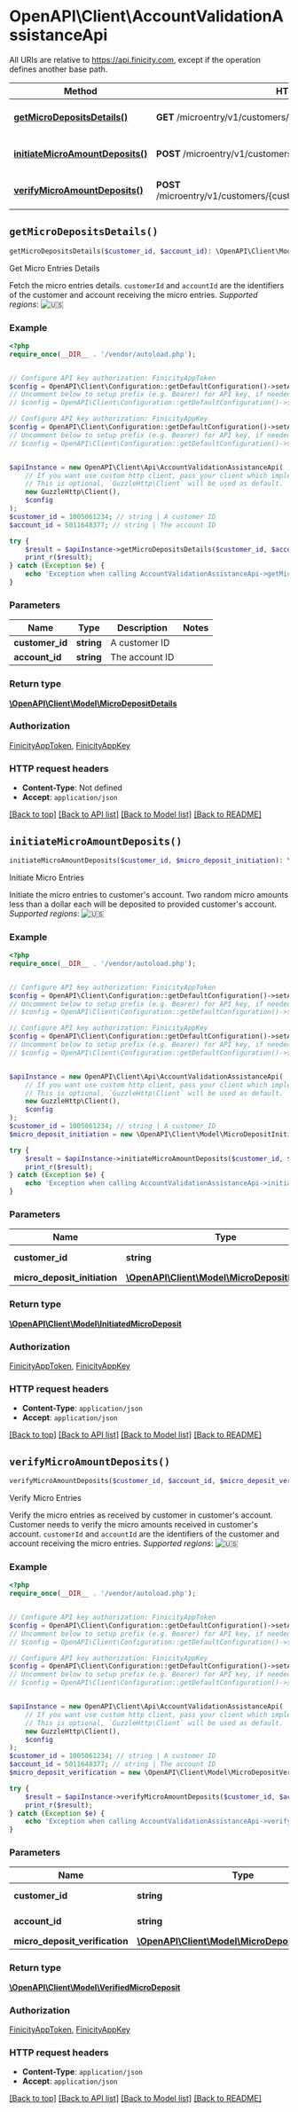 # OpenAPI\Client\AccountValidationAssistanceApi

All URIs are relative to https://api.finicity.com, except if the operation defines another base path.

| Method | HTTP request | Description |
| ------------- | ------------- | ------------- |
| [**getMicroDepositsDetails()**](AccountValidationAssistanceApi.md#getMicroDepositsDetails) | **GET** /microentry/v1/customers/{customerId}/accounts/{accountId} | Get Micro Entries Details |
| [**initiateMicroAmountDeposits()**](AccountValidationAssistanceApi.md#initiateMicroAmountDeposits) | **POST** /microentry/v1/customers/{customerId} | Initiate Micro Entries |
| [**verifyMicroAmountDeposits()**](AccountValidationAssistanceApi.md#verifyMicroAmountDeposits) | **POST** /microentry/v1/customers/{customerId}/accounts/{accountId}/amounts | Verify Micro Entries |


## `getMicroDepositsDetails()`

```php
getMicroDepositsDetails($customer_id, $account_id): \OpenAPI\Client\Model\MicroDepositDetails
```

Get Micro Entries Details

Fetch the micro entries details. `customerId` and `accountId` are the identifiers of the customer and account receiving the micro entries.    _Supported regions_: ![🇺🇸](https://flagcdn.com/20x15/us.png)

### Example

```php
<?php
require_once(__DIR__ . '/vendor/autoload.php');


// Configure API key authorization: FinicityAppToken
$config = OpenAPI\Client\Configuration::getDefaultConfiguration()->setApiKey('Finicity-App-Token', 'YOUR_API_KEY');
// Uncomment below to setup prefix (e.g. Bearer) for API key, if needed
// $config = OpenAPI\Client\Configuration::getDefaultConfiguration()->setApiKeyPrefix('Finicity-App-Token', 'Bearer');

// Configure API key authorization: FinicityAppKey
$config = OpenAPI\Client\Configuration::getDefaultConfiguration()->setApiKey('Finicity-App-Key', 'YOUR_API_KEY');
// Uncomment below to setup prefix (e.g. Bearer) for API key, if needed
// $config = OpenAPI\Client\Configuration::getDefaultConfiguration()->setApiKeyPrefix('Finicity-App-Key', 'Bearer');


$apiInstance = new OpenAPI\Client\Api\AccountValidationAssistanceApi(
    // If you want use custom http client, pass your client which implements `GuzzleHttp\ClientInterface`.
    // This is optional, `GuzzleHttp\Client` will be used as default.
    new GuzzleHttp\Client(),
    $config
);
$customer_id = 1005061234; // string | A customer ID
$account_id = 5011648377; // string | The account ID

try {
    $result = $apiInstance->getMicroDepositsDetails($customer_id, $account_id);
    print_r($result);
} catch (Exception $e) {
    echo 'Exception when calling AccountValidationAssistanceApi->getMicroDepositsDetails: ', $e->getMessage(), PHP_EOL;
}
```

### Parameters

| Name | Type | Description  | Notes |
| ------------- | ------------- | ------------- | ------------- |
| **customer_id** | **string**| A customer ID | |
| **account_id** | **string**| The account ID | |

### Return type

[**\OpenAPI\Client\Model\MicroDepositDetails**](../Model/MicroDepositDetails.md)

### Authorization

[FinicityAppToken](../../README.md#FinicityAppToken), [FinicityAppKey](../../README.md#FinicityAppKey)

### HTTP request headers

- **Content-Type**: Not defined
- **Accept**: `application/json`

[[Back to top]](#) [[Back to API list]](../../README.md#endpoints)
[[Back to Model list]](../../README.md#models)
[[Back to README]](../../README.md)

## `initiateMicroAmountDeposits()`

```php
initiateMicroAmountDeposits($customer_id, $micro_deposit_initiation): \OpenAPI\Client\Model\InitiatedMicroDeposit
```

Initiate Micro Entries

Initiate the micro entries to customer's account.  Two random micro amounts less than a dollar each will be deposited to provided customer's account.    _Supported regions_: ![🇺🇸](https://flagcdn.com/20x15/us.png)

### Example

```php
<?php
require_once(__DIR__ . '/vendor/autoload.php');


// Configure API key authorization: FinicityAppToken
$config = OpenAPI\Client\Configuration::getDefaultConfiguration()->setApiKey('Finicity-App-Token', 'YOUR_API_KEY');
// Uncomment below to setup prefix (e.g. Bearer) for API key, if needed
// $config = OpenAPI\Client\Configuration::getDefaultConfiguration()->setApiKeyPrefix('Finicity-App-Token', 'Bearer');

// Configure API key authorization: FinicityAppKey
$config = OpenAPI\Client\Configuration::getDefaultConfiguration()->setApiKey('Finicity-App-Key', 'YOUR_API_KEY');
// Uncomment below to setup prefix (e.g. Bearer) for API key, if needed
// $config = OpenAPI\Client\Configuration::getDefaultConfiguration()->setApiKeyPrefix('Finicity-App-Key', 'Bearer');


$apiInstance = new OpenAPI\Client\Api\AccountValidationAssistanceApi(
    // If you want use custom http client, pass your client which implements `GuzzleHttp\ClientInterface`.
    // This is optional, `GuzzleHttp\Client` will be used as default.
    new GuzzleHttp\Client(),
    $config
);
$customer_id = 1005061234; // string | A customer ID
$micro_deposit_initiation = new \OpenAPI\Client\Model\MicroDepositInitiation(); // \OpenAPI\Client\Model\MicroDepositInitiation

try {
    $result = $apiInstance->initiateMicroAmountDeposits($customer_id, $micro_deposit_initiation);
    print_r($result);
} catch (Exception $e) {
    echo 'Exception when calling AccountValidationAssistanceApi->initiateMicroAmountDeposits: ', $e->getMessage(), PHP_EOL;
}
```

### Parameters

| Name | Type | Description  | Notes |
| ------------- | ------------- | ------------- | ------------- |
| **customer_id** | **string**| A customer ID | |
| **micro_deposit_initiation** | [**\OpenAPI\Client\Model\MicroDepositInitiation**](../Model/MicroDepositInitiation.md)|  | |

### Return type

[**\OpenAPI\Client\Model\InitiatedMicroDeposit**](../Model/InitiatedMicroDeposit.md)

### Authorization

[FinicityAppToken](../../README.md#FinicityAppToken), [FinicityAppKey](../../README.md#FinicityAppKey)

### HTTP request headers

- **Content-Type**: `application/json`
- **Accept**: `application/json`

[[Back to top]](#) [[Back to API list]](../../README.md#endpoints)
[[Back to Model list]](../../README.md#models)
[[Back to README]](../../README.md)

## `verifyMicroAmountDeposits()`

```php
verifyMicroAmountDeposits($customer_id, $account_id, $micro_deposit_verification): \OpenAPI\Client\Model\VerifiedMicroDeposit
```

Verify Micro Entries

Verify the micro entries as received by customer in customer's account. Customer needs to verify the micro amounts received in customer's account. `customerId` and `accountId` are the identifiers of the customer and account  receiving the micro entries.    _Supported regions_: ![🇺🇸](https://flagcdn.com/20x15/us.png)

### Example

```php
<?php
require_once(__DIR__ . '/vendor/autoload.php');


// Configure API key authorization: FinicityAppToken
$config = OpenAPI\Client\Configuration::getDefaultConfiguration()->setApiKey('Finicity-App-Token', 'YOUR_API_KEY');
// Uncomment below to setup prefix (e.g. Bearer) for API key, if needed
// $config = OpenAPI\Client\Configuration::getDefaultConfiguration()->setApiKeyPrefix('Finicity-App-Token', 'Bearer');

// Configure API key authorization: FinicityAppKey
$config = OpenAPI\Client\Configuration::getDefaultConfiguration()->setApiKey('Finicity-App-Key', 'YOUR_API_KEY');
// Uncomment below to setup prefix (e.g. Bearer) for API key, if needed
// $config = OpenAPI\Client\Configuration::getDefaultConfiguration()->setApiKeyPrefix('Finicity-App-Key', 'Bearer');


$apiInstance = new OpenAPI\Client\Api\AccountValidationAssistanceApi(
    // If you want use custom http client, pass your client which implements `GuzzleHttp\ClientInterface`.
    // This is optional, `GuzzleHttp\Client` will be used as default.
    new GuzzleHttp\Client(),
    $config
);
$customer_id = 1005061234; // string | A customer ID
$account_id = 5011648377; // string | The account ID
$micro_deposit_verification = new \OpenAPI\Client\Model\MicroDepositVerification(); // \OpenAPI\Client\Model\MicroDepositVerification

try {
    $result = $apiInstance->verifyMicroAmountDeposits($customer_id, $account_id, $micro_deposit_verification);
    print_r($result);
} catch (Exception $e) {
    echo 'Exception when calling AccountValidationAssistanceApi->verifyMicroAmountDeposits: ', $e->getMessage(), PHP_EOL;
}
```

### Parameters

| Name | Type | Description  | Notes |
| ------------- | ------------- | ------------- | ------------- |
| **customer_id** | **string**| A customer ID | |
| **account_id** | **string**| The account ID | |
| **micro_deposit_verification** | [**\OpenAPI\Client\Model\MicroDepositVerification**](../Model/MicroDepositVerification.md)|  | |

### Return type

[**\OpenAPI\Client\Model\VerifiedMicroDeposit**](../Model/VerifiedMicroDeposit.md)

### Authorization

[FinicityAppToken](../../README.md#FinicityAppToken), [FinicityAppKey](../../README.md#FinicityAppKey)

### HTTP request headers

- **Content-Type**: `application/json`
- **Accept**: `application/json`

[[Back to top]](#) [[Back to API list]](../../README.md#endpoints)
[[Back to Model list]](../../README.md#models)
[[Back to README]](../../README.md)
